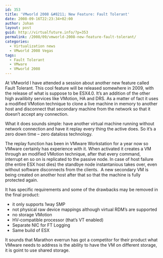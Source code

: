 ```yaml
---
id: 353
title: 'VMworld 2008 &#8211; New Feature: Fault Tolerant'
date: 2008-09-16T22:23:34+02:00
author: Johan
layout: post
guid: http://virtualfuture.info/?p=353
permalink: /2008/09/vmworld-2008-new-feature-fault-tolerant/
categories:
  - Virtualization news
  - VMworld 2008 Vegas
tags:
  - Fault Tolerant
  - VMware
  - VMworld 2008
---
```

At VMworld I have attended a session about another new feature called Fault Tolerant. This cool feature will be released somewhere in 2009, with the release of what is suppose to be ESX4.0. It&#8217;s an addition of the other high availibity services like VMotion, HA and DRS. As a matter of fact it uses a modified VMotion technique to clone a live machine in memory to another host and disconnect that secondary machine from the network so that it doesn&#8217;t accept any connection.<!--more-->

What it does sounds simple: have another virtual machine running without network connection and have it replay every thing the active does. So it&#8217;s a zero down time &#8211; zero dataloss technology.

The replay function has been in VMware Workstation for a year now so VMware certainly has experience with it. When activated it creates a VM through an modified VMotion technique, after that every command, interrupt en so on is replicated to the passive node. In case of host failure (the entire ESX host dies) the standbye node instantanious takes over, even without software disconnects from the clients.  A new secondary VM is being created on another host after that so that the machine is fully protected again.

It has specific requirements and some of the drawbacks may be removed in the final product:  

  * it only supports 1way SMP
  * not physical raw device mappings although virtual RDM&#8217;s are supported
  * no storage VMotion
  * HV-compatible processor (that&#8217;s VT enabled)
  * Separate NIC for FT Logging
  * Same build of ESX

It sounds that Marathon everrun has got a competitor for their product what VMware needs to address is the ability to have the VM on different storage, it is goint to use shared storage.